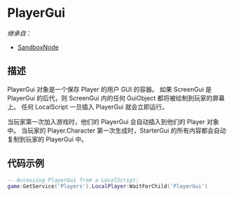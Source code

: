 # PlayerGui

*继承自*：
* [SandboxNode](/Api/Classes/Base/SandboxNode.md)

## 描述

  PlayerGui 对象是一个保存 Player 的用户 GUI 的容器。 如果 ScreenGui 是 PlayerGui 的后代，则 ScreenGui 内的任何 GuiObject 都将被绘制到玩家的屏幕上。 任何 LocalScript 一旦插入 PlayerGui 就会立即运行。

  当玩家第一次加入游戏时，他们的 PlayerGui 会自动插入到他们的 Player 对象中。 当玩家的 Player.Character 第一次生成时，StarterGui 的所有内容都会自动复制到玩家的 PlayerGui 中。 


## 代码示例

```lua
-- Accessing PlayerGui from a LocalScript:
game:GetService('Players').LocalPlayer:WaitForChild('PlayerGui')
```